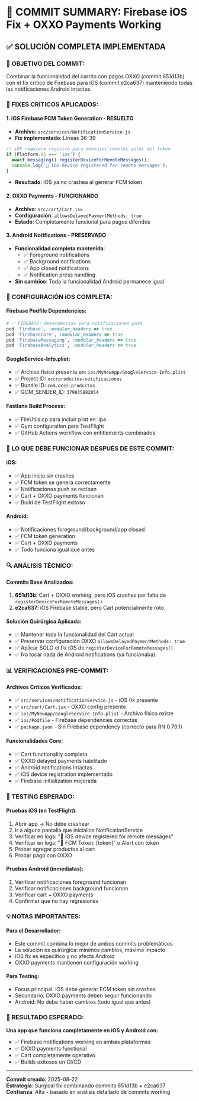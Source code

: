 # 🚀 COMMIT SUMMARY: Firebase iOS Fix + OXXO Payments Working

## ✅ SOLUCIÓN COMPLETA IMPLEMENTADA

### 🎯 **OBJETIVO DEL COMMIT:**
Combinar la funcionalidad del carrito con pagos OXXO (commit 651d13b) con el fix crítico de Firebase para iOS (commit e2ca637) manteniendo todas las notificaciones Android intactas.

### 🔧 **FIXES CRÍTICOS APLICADOS:**

#### 1. **iOS Firebase FCM Token Generation - RESUELTO**
- **Archivo**: `src/services/NotificationService.js`
- **Fix implementado**: Líneas 36-39
```javascript
// iOS requiere registro para mensajes remotos antes del token
if (Platform.OS === 'ios') {
  await messaging().registerDeviceForRemoteMessages();
  console.log('📱 iOS device registered for remote messages');
}
```
- **Resultado**: iOS ya no crashea al generar FCM token

#### 2. **OXXO Payments - FUNCIONANDO**
- **Archivo**: `src/cart/Cart.jsx`
- **Configuración**: `allowsDelayedPaymentMethods: true`
- **Estado**: Completamente funcional para pagos diferidos

#### 3. **Android Notifications - PRESERVADO**
- **Funcionalidad completa mantenida**:
  - ✅ Foreground notifications
  - ✅ Background notifications  
  - ✅ App closed notifications
  - ✅ Notification press handling
- **Sin cambios**: Toda la funcionalidad Android permanece igual

### 📱 **CONFIGURACIÓN iOS COMPLETA:**

#### **Firebase Podfile Dependencies:**
```ruby
# ✅ FIREBASE: Dependencias para notificaciones push
pod 'Firebase', :modular_headers => true
pod 'FirebaseCore', :modular_headers => true
pod 'FirebaseMessaging', :modular_headers => true
pod 'FirebaseAnalytics', :modular_headers => true
```

#### **GoogleService-Info.plist:**
- ✅ Archivo físico presente en: `ios/MyNewApp/GoogleService-Info.plist`
- ✅ Project ID: `occrproductos-notificaciones`
- ✅ Bundle ID: `com.occr.productos`
- ✅ GCM_SENDER_ID: `379935882054`

#### **Fastlane Build Process:**
- ✅ FileUtils.cp para incluir plist en .ipa
- ✅ Gym configuration para TestFlight
- ✅ GitHub Actions workflow con entitlements combinados

### 🎯 **LO QUE DEBE FUNCIONAR DESPUÉS DE ESTE COMMIT:**

#### **iOS:**
- ✅ App inicia sin crashes
- ✅ FCM token se genera correctamente
- ✅ Notificaciones push se reciben
- ✅ Cart + OXXO payments funcionan
- ✅ Build de TestFlight exitoso

#### **Android:**
- ✅ Notificaciones foreground/background/app closed
- ✅ FCM token generation
- ✅ Cart + OXXO payments
- ✅ Todo funciona igual que antes

### 🔍 **ANÁLISIS TÉCNICO:**

#### **Commits Base Analizados:**
1. **651d13b**: Cart + OXXO working, pero iOS crashes por falta de `registerDeviceForRemoteMessages()`
2. **e2ca637**: iOS Firebase stable, pero Cart potencialmente roto

#### **Solución Quirúrgica Aplicada:**
- ✅ Mantener toda la funcionalidad del Cart actual
- ✅ Preservar configuración OXXO `allowsDelayedPaymentMethods: true`
- ✅ Aplicar SOLO el fix iOS de `registerDeviceForRemoteMessages()`
- ✅ No tocar nada de Android notifications (ya funcionaba)

### 📊 **VERIFICACIONES PRE-COMMIT:**

#### **Archivos Críticos Verificados:**
- ✅ `src/services/NotificationService.js` - iOS fix presente
- ✅ `src/cart/Cart.jsx` - OXXO config presente
- ✅ `ios/MyNewApp/GoogleService-Info.plist` - Archivo físico existe
- ✅ `ios/Podfile` - Firebase dependencies correctas
- ✅ `package.json` - Sin Firebase dependency (correcto para RN 0.79.1)

#### **Funcionalidades Core:**
- ✅ Cart functionality completa
- ✅ OXXO delayed payments habilitado
- ✅ Android notifications intactas
- ✅ iOS device registration implementado
- ✅ Firebase initialization mejorada

### 🚨 **TESTING ESPERADO:**

#### **Pruebas iOS (en TestFlight):**
1. Abrir app → No debe crashear
2. Ir a alguna pantalla que inicialice NotificationService
3. Verificar en logs: "📱 iOS device registered for remote messages"
4. Verificar en logs: "🔑 FCM Token: [token]" o Alert con token
5. Probar agregar productos al cart
6. Probar pago con OXXO

#### **Pruebas Android (inmediatas):**
1. Verificar notificaciones foreground funcionan
2. Verificar notificaciones background funcionan
3. Verificar cart + OXXO payments
4. Confirmar que no hay regresiones

### 💡 **NOTAS IMPORTANTES:**

#### **Para el Desarrollador:**
- Este commit combina lo mejor de ambos commits problemáticos
- La solución es quirúrgica: mínimos cambios, máximo impacto
- iOS fix es específico y no afecta Android
- OXXO payments mantienen configuración working

#### **Para Testing:**
- Focus principal: iOS debe generar FCM token sin crashes
- Secundario: OXXO payments deben seguir funcionando
- Android: No debe haber cambios (todo igual que antes)

### 🎉 **RESULTADO ESPERADO:**
**Una app que funciona completamente en iOS y Android con:**
- ✅ Firebase notifications working en ambas plataformas
- ✅ OXXO payments functional
- ✅ Cart completamente operativo
- ✅ Builds exitosos en CI/CD

---

**Commit creado**: 2025-08-22  
**Estrategia**: Surgical fix combinando commits 651d13b + e2ca637  
**Confianza**: Alta - basado en análisis detallado de commits working